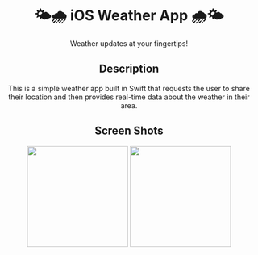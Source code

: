 <a name="top"></a>
<div align="center">

# 🌤️🌧️ iOS Weather App 🌧️🌤️

Weather updates at your fingertips!

## Description

This is a simple weather app built in Swift that requests the user to share their location and then provides real-time data about the weather in their area.

## Screen Shots

<img width="200" src="https://github.com/user-attachments/assets/8bba3b80-f6b6-48cb-a3d3-3158a1b3dff2">
<img width="200" src="https://github.com/user-attachments/assets/42861c89-9b5e-41b6-823e-f28ee804cfdb">


   
